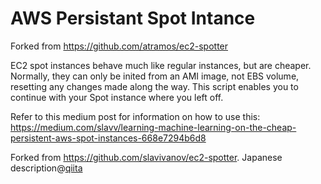 # AWS Persistant Spot Intance
Forked from https://github.com/atramos/ec2-spotter

EC2 spot instances behave much like regular instances, but are cheaper. 
Normally, they can only be inited from an AMI image, not EBS volume, resetting any changes made along the way.
This script enables you to continue with your Spot instance where you left off.

Refer to this medium post for information on how to use this:
https://medium.com/slavv/learning-machine-learning-on-the-cheap-persistent-aws-spot-instances-668e7294b6d8

Forked from https://github.com/slavivanov/ec2-spotter.
Japanese description@[qiita]()
